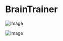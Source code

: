 # BrainTrainer

![image](https://user-images.githubusercontent.com/101037916/164336372-6f0226ad-2f9d-4406-9296-10f63f7a4f79.png)

![image](https://user-images.githubusercontent.com/101037916/164336408-4b2fd63d-f098-40b3-a3f2-333a2b6a4534.png)
